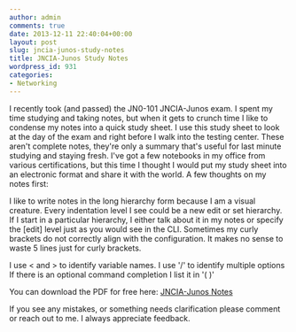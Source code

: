 ```yaml
---
author: admin
comments: true
date: 2013-12-11 22:40:04+00:00
layout: post
slug: jncia-junos-study-notes
title: JNCIA-Junos Study Notes
wordpress_id: 931
categories:
- Networking
---
```


I recently took (and passed) the JN0-101 JNCIA-Junos exam. I spent my time studying and taking notes, but when it gets to crunch time I like to condense my notes into a quick study sheet. I use this study sheet to look at the day of the exam and right before I walk into the testing center. These aren't complete notes, they're only a summary that's useful for last minute studying and staying fresh. I've got a few notebooks in my office from various certifications, but this time I thought I would put my study sheet into an electronic format and share it with the world. A few thoughts on my notes first:

I like to write notes in the long hierarchy form because I am a visual creature. Every indentation level I see could be a new edit or set hierarchy. If I start in a particular hierarchy, I either talk about it in my notes or specify the [edit] level just as you would see in the CLI. Sometimes my curly brackets do not correctly align with the configuration. It makes no sense to waste 5 lines just for curly brackets.

I use < and > to identify variable names.
I use '/' to identify multiple options
If there is an optional command completion I list it in '( )'

You can download the PDF for free here:
[JNCIA-Junos Notes](http://robertjuric.com/wp-content/uploads/2013/12/JNCIA-Junos-Notes.pdf)

If you see any mistakes, or something needs clarification please comment or reach out to me. I always appreciate feedback.
